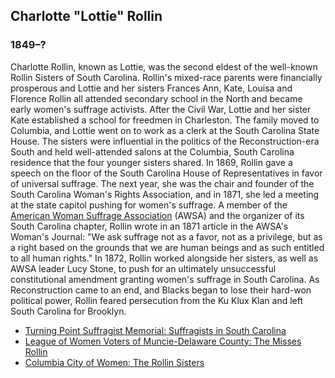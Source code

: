 ## Charlotte "Lottie" Rollin
### 1849&#8211;?
Charlotte Rollin, known as Lottie, was the second eldest of the well-known Rollin Sisters of South Carolina. Rollin's mixed-race parents were financially prosperous and Lottie and her sisters Frances Ann, Kate, Louisa and Florence Rollin all attended secondary school in the North and became early women's suffrage activists. After the Civil War, Lottie and her sister Kate established a school for freedmen in Charleston. The family moved to Columbia, and Lottie went on to work as a clerk at the South Carolina State House. The sisters were influential in the politics of the Reconstruction-era South and held well-attended salons at the Columbia, South Carolina residence that the four younger sisters shared. In 1869, Rollin gave a speech on the floor of the South Carolina House of Representatives in favor of universal suffrage. The next year, she was the chair and founder of the South Carolina Woman's Rights Association, and in 1871, she led a meeting at the state capitol pushing for women's suffrage. A member of the [American Woman Suffrage Association](/search?q=American+Woman+Suffrage+Association) (AWSA) and the organizer of its South Carolina chapter, Rollin wrote in an 1871 article in the AWSA's Woman's Journal: "We ask suffrage not as a favor, not as a privilege, but as a right based on the grounds that we are human beings and as such entitled to all human rights."  In 1872, Rollin worked alongside her sisters, as well as AWSA leader Lucy Stone, to push for an ultimately unsuccessful constitutional amendment granting women's suffrage in South Carolina.  As Reconstruction came to an end, and Blacks began to lose their hard-won political power, Rollin feared persecution from the Ku Klux Klan and left South Carolina for Brooklyn.

* [Turning Point Suffragist Memorial: Suffragists in South Carolina](https://suffragistmemorial.org/suffragists-in-south-carolina/)
* [League of Women Voters of Muncie-Delaware County: The Misses Rollin](https://lwvmunciedelaware.org/forgotten-foremothers/forgotten-foremothers-may/)
* [Columbia City of Women: The Rollin Sisters](https://www.columbiacityofwomen.com/honorees/rollin-sisters)
